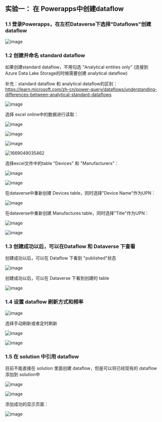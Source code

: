 
## 实验一： 在 Powerapps中创建dataflow

### 1.1 登录Powerapps，在左栏Dataverse下选择"Dataflows"创建dataflow

![image](https://user-images.githubusercontent.com/34478391/203108488-48ed10a4-c536-4090-92e8-7515766f5be2.png)
### 1.2 创建并命名 standard dataflow

如果创建standard dataflow，不用勾选 "Analytical entities only" (连接到 Azure Data Lake Storage的时候需要创建 analytical dataflow)

补充：standard dataflow 和 analytical dataflow的区别： https://learn.microsoft.com/zh-cn/power-query/dataflows/understanding-differences-between-analytical-standard-dataflows

![image](https://user-images.githubusercontent.com/34478391/203109869-db255872-6e0c-42c0-858d-a23a7db85ca2.png)

选择 excel online中的数据进行读取：

![image](https://user-images.githubusercontent.com/34478391/203111052-feb64066-4a6e-4aea-adfb-32a50cc5e913.png)

![image](https://user-images.githubusercontent.com/34478391/203111143-d3236495-ba78-439e-b9e9-52bb1b7398fd.png)

![image](https://user-images.githubusercontent.com/34478391/203111218-762fa5c1-75d4-41f1-b3f7-222d57baec25.png)

![1669049035462](https://user-images.githubusercontent.com/34478391/203111940-da85748e-c71c-4426-992e-1bea2f005730.jpg)

选择excel文件中的table "Devices" 和 "Manufacturers"：

![image](https://user-images.githubusercontent.com/34478391/203112381-824f3bcf-1c1a-4066-a191-4b658707adbd.png)

![image](https://user-images.githubusercontent.com/34478391/203112805-3b7b283c-7c90-440a-aafc-02fbae95670a.png)

在dataverse中重新创建 Devices table，同时选择"Device Name"作为UPN：

![image](https://user-images.githubusercontent.com/34478391/203114387-a237fc2a-3782-493c-93f4-248bffefaa28.png)

在dataverse中重新创建 Manufactures table，同时选择"Title"作为UPN：

![image](https://user-images.githubusercontent.com/34478391/203114531-19249510-667d-4942-9b68-400e9b1265df.png)

![image](https://user-images.githubusercontent.com/34478391/203114620-95f65161-4371-49c2-8c71-9565c46fbf30.png)

### 1.3 创建成功以后，可以在Dataflow 和 Dataverse 下查看

创建成功以后，可以在 Dataflow 下看到 "published"状态

![image](https://user-images.githubusercontent.com/34478391/203115458-1cbbbe27-96a4-4646-b5c3-210dc427629e.png)

创建成功以后，可以在 Dataverse 下看到创建的 table

![image](https://user-images.githubusercontent.com/34478391/203116360-d267066f-0a0f-4253-9559-a68b74d24dd5.png)

### 1.4 设置 dataflow 刷新方式和频率

![image](https://user-images.githubusercontent.com/34478391/203118847-e489c4b0-b560-4f53-b780-a76a18595cbc.png)

选择手动刷新或者定时刷新

![image](https://user-images.githubusercontent.com/34478391/203118944-7a43a0c3-fd24-499d-b573-2c00d8965628.png)

![image](https://user-images.githubusercontent.com/34478391/203119003-1bd9acd3-4678-4ae6-b435-1a3f9eaa86c8.png)


### 1.5 在 solution 中引用 dataflow

目前不能直接在 solution 里面创建 dataflow，但是可以将已经现有的 dataflow 添加到 solution中

![image](https://user-images.githubusercontent.com/34478391/203118260-759915d0-2561-4074-a457-5c46d74197fa.png)

![image](https://user-images.githubusercontent.com/34478391/203118354-2345b54e-ffff-41a9-a999-165e583929f3.png)

添加成功的显示页面：

![image](https://user-images.githubusercontent.com/34478391/203121885-60b7f4cd-5386-4fe3-8f4a-014a92450a00.png)

